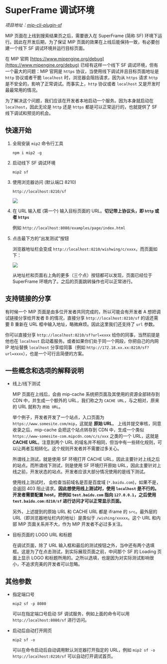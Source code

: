 # SuperFrame 调试环境

*项目地址：[mip-cli-plugin-sf](https://github.com/mipengine/mip-cli-plugin-sf)*

MIP 页面在上线到搜索结果页之后，需要嵌入在 SuperFrame (简称 SF) 环境下运行。因此在开发后期，为了保证 MIP 页面的效果在上线后能保持一致，有必要创建一个线下 SF 调试环境并运行目标页面。

在 MIP 官网 [https://www.mipengine.org/debug](https://www.mipengine.org/debug) 已经有这样一个线下 SF 调试环境，但有一个最大的问题：MIP 官网是 `https` 协议，当使用线下调试并且目标页面地址是 `http` 协议或者干脆 `localhost` 时，浏览器会阻挡请求，因为从 `https` 请求 `http` 是不安全的，影响了正常调试。而事实上，`http` 协议或者 `localhost` 又是开发时最最常用的情况。

为了解决这个问题，我们应该在开发者本地启动一个服务。因为本身就启动在 `localhost`，因此无论是 `http` 还是 `https` 都是可以正常运行的，也就提供了 SF 线下调试和预览的机会。

## 快速开始

1. 全局安装 `mip2` 命令行工具

    `npm i mip2 -g`

2. 启动线下 SF 调试环境

    `mip2 sf`

3. 使用浏览器访问 (默认端口 8210)

    `http://localhost:8210/sf`

    ![](http://boscdn.bpc.baidu.com/assets/mip/tools/mip-sf.png)

4. 在 URL 输入框 (第一个) 输入目标页面的 URL。__切记带上协议头，即 `http` 或者 `https`__

    例如 `http://localhost:8080/examples/page/index.html`

5. 点击最下方的“出发测试”按钮

    浏览器地址栏会变成 `http://localhost:8210/wishwing/c/xxxx`，而页面如下：

    ![](http://boscdn.bpc.baidu.com/assets/mip/tools/mip-sf-view.png)

    从地址栏和页面右上角的更多（三个点）按钮都可以发现，页面已经位于 SuperFrame 环境内了。之后的页面跳转操作也可以正常进行。

## 支持链接的分享

有时候一个 MIP 页面是由多位开发者共同完成的，所以可能会有开发者 A 想把调试链接分享给开发者 B 的情况，直接分享 `http://localhost:8210/sf` 的话还需要 B 重新在 URL 框中输入地址，略微麻烦。因此这里我们还支持了 `url` 参数。

你可以直接分享 `http://localhost:8210/sf?url=xxxx` 给你的同事，当然前提是他也在 `localhost` 启动着服务。或者如果你们处于同一个网段，你把自己的内网 IP 地址替换 `localhost` 分享给同事（例如 `http://172.18.xx.xx:8210/sf?url=xxxx`），也是一个可行且简便的方案。

## 一些概念和选项的解释说明

* 线上/线下测试

  MIP 页面在上线后，会由 mip-cache 系统把页面及其使用的资源全部转存到 CDN 中，并生成一个额外的 URL，我们称之为 `CACHE URL`，与之相对，原来的 URL 就称为 `原始 URL`。

  举个例子，开发者开发了一个站点，入口页面为 `https://www.somesite.com/mip`，这就是 __原始 URL__。 上线并提交审核，同意收录之后，mip-cache 会把这个站点转存到 CDN 中，生成一个类似 `https://www-somesite-com.mipcdn.com/c/s/xxx` 之类的一个 URL，这就是 __CACHE URL__。注意到两个 URL 的域名并不相同，但当中有一些转化规则，可以让两者互相转化。这个规则开发者并不需要过多关心。

  所谓线上测试，就是使用 SF 环境打开 CACHE URL，因此主要针对上线之后的站点。而所谓线下测试，则是使用 SF 环境打开原始 URL，因此主要针对上线之前，开发状态的站点。开发者应该大部分情况使用的是线下测试。

  使用线上测试时， 会检查当前域名是否是百度域 (`*.baidu.com`)，如果不是，会返回 403 阻止请求。__因此想使用线上测试时，使用 `localhost` 是不行的。开发者需要配置 host，把例如 `test.baidu.com` 指向 `127.0.0.1`，之后使用 `test.baidu.com:8210/sf` 进行访问才可以正常显示页面。__

  另外，上述提到的原始 URL 和 CACHE URL 都是 iframe 的 `src`。最外层的 URL（即浏览器地址栏内的地址）是类似于 `/wishing/xxxxx`。这个 URL 和内部 MIP 页面关系并不大，作为 MIP 开发者不必过多关注。

* 目标页面的 LOGO URL 和标题

  在调试页面，除了 URL 输入框和最后的测试按钮之外，当中还有两个选填框。这是为了在点击测试，到实际展现页面之前，中间那个 SF 的 Loading 页面上显示 LOGO 和标题所用的。之所以选填，也是因为对实际测试影响很小，不追求完美的开发者可以忽略。

## 其他参数

* 指定端口号

  `mip2 sf -p 8080`

  可以在指定端口号启动 SF 调试服务，例如上面的命令可以用 `http://localhost:8080/sf` 进行访问。

* 启动后自动打开网页

  `mip2 sf -o`

  可以在命令启动后自动调用默认浏览器打开指定的 URL，例如 `mip2 sf -o http://localhost:8210/sf` 可以自动打开调试首页。
